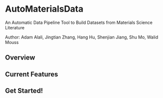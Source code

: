 # AutoMaterialsData

An Automatic Data Pipeline Tool to Build Datasets from Materials Science Literature 

Author: Adam Alali, Jingtian Zhang, Hang Hu, Shenjian Jiang, Shu Mo, Walid Mouss

## Overview

## Current Features

## Get Started!

